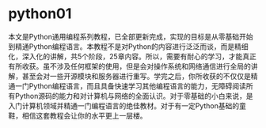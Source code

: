 # python01
本文是Python通用编程系列教程，已全部更新完成，实现的目标是从零基础开始到精通Python编程语言。本教程不是对Python的内容进行泛泛而谈，而是精细化，深入化的讲解，共5个阶段，25章内容。所以，需要有耐心的学习，才能真正有所收获。虽不涉及任何框架的使用，但是会对操作系统和网络通信进行全局的讲解，甚至会对一些开源模块和服务器进行重写。学完之后，你所收获的不仅仅是精通一门Python编程语言，而且具备快速学习其他编程语言的能力，无障碍阅读所有Python源码的能力和对计算机与网络的全面认识。对于零基础的小白来说，是入门计算机领域并精通一门编程语言的绝佳教材。对于有一定Python基础的童鞋，相信这套教程会让你的水平更上一层楼。
